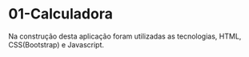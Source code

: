 # 01-Calculadora
Na construção desta aplicação foram utilizadas as tecnologias, HTML, CSS(Bootstrap) e Javascript.
